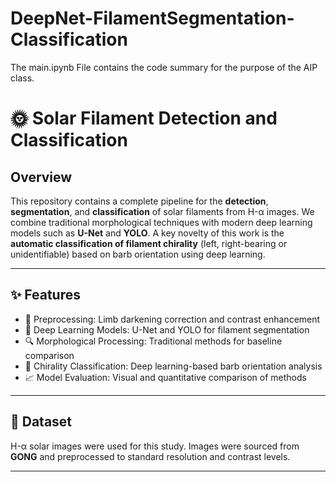 # DeepNet-FilamentSegmentation-Classification

The main.ipynb File contains the code summary for the purpose of the AIP class.

# 🌞 Solar Filament Detection and Classification

## Overview

This repository contains a complete pipeline for the **detection**, **segmentation**, and **classification** of solar filaments from H-α images. We combine traditional morphological techniques with modern deep learning models such as **U-Net** and **YOLO**. A key novelty of this work is the **automatic classification of filament chirality** (left, right-bearing or unidentifiable) based on barb orientation using deep learning.

---

## ✨ Features

- 🔧 Preprocessing: Limb darkening correction and contrast enhancement
- 🧠 Deep Learning Models: U-Net and YOLO for filament segmentation
- 🔍 Morphological Processing: Traditional methods for baseline comparison
- 🧭 Chirality Classification: Deep learning-based barb orientation analysis
- 📈 Model Evaluation: Visual and quantitative comparison of methods

---

## 📂 Dataset

H-α solar images were used for this study. Images were sourced from **GONG** and preprocessed to standard resolution and contrast levels.

---

